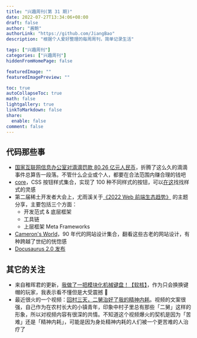 ```yaml
---
title: "兴趣周刊(第 31 期)"
date: 2022-07-27T13:34:06+08:00
draft: false
author: "酱鲍"
authorLink: "https://github.com/JiangBao"
description: "根据个人爱好整理的每周周刊，简单记录生活"

tags: ["兴趣周刊"]
categories: ["兴趣周刊"]
hiddenFromHomePage: false

featuredImage: ""
featuredImagePreview: ""

toc: true
autoCollapseToc: true
math: false
lightgallery: true
linkToMarkdown: false
share:
  enable: false
comment: false
---
```


<!--more-->

## 代码那些事
* [国家互联网信息办公室对滴滴罚款 80.26 亿元人民币](http://www.cac.gov.cn/2022-07/21/c_1660021534306352.htm)，折腾了这么久的滴滴事件总算告一段落。不管什么企业或个人，都要在合法范围内赚合理的钱吧
* [core](https://github.com/ui-buttons/core)，CSS 按钮样式集合，实现了 100 种不同样式的按钮，可以[在这](https://ui-buttons.web.app/)找找样式的灵感
* 第二届稀土开发者大会上，尤雨溪关于[《2022 Web 前端生态趋势》](https://juejin.cn/live/xdc202201) 的主题分享，主要包括三个方面：
  * 开发范式 & 底层框架
  * 工具链
  * 上层框架 Meta Frameworks
* [Cameron's World](https://www.cameronsworld.net/)，90 年代的网站设计集合，翻看这些古老的网站设计，有种跨越了世纪的恍惚感
* [Docusaurus 2.0 发布](https://docusaurus.io/blog/2022/08/01/announcing-docusaurus-2.0)

## 其它的关注
* 来自稚晖君的更新，[我做了一把模块化机械键盘！【软核】](https://www.bilibili.com/video/BV19V4y1J7Hx?spm_id_from=333.337.search-card.all.click&vd_source=79fbeafdc446027305871c1961d93917)，作为只会换换键帽的玩家，我表示看不懂但是大受震撼 🥳
* 最近很火的一个视频：[回村三天，二舅治好了我的精神内耗](https://www.bilibili.com/video/BV1MN4y177PB)。视频的文案很强，自己作为在农村长大的小镇青年，印象中村子里总有那些「二舅」这样的形象，所以对视频内容有很深的共情。不知道这个视频爆火的契机是因为「苦难」还是「精神内耗」，可能是因为身处精神内耗的人们被一个更苦难的人治疗了
